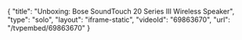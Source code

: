 {
    "title": "Unboxing: Bose SoundTouch 20 Series III Wireless Speaker",
    "type": "solo",
    "layout": "iframe-static",
    "videoId": "69863670",
    "url": "\/tvpembed\/69863670"
}